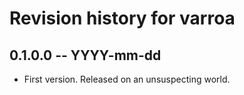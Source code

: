 # Revision history for varroa

## 0.1.0.0  -- YYYY-mm-dd

* First version. Released on an unsuspecting world.
